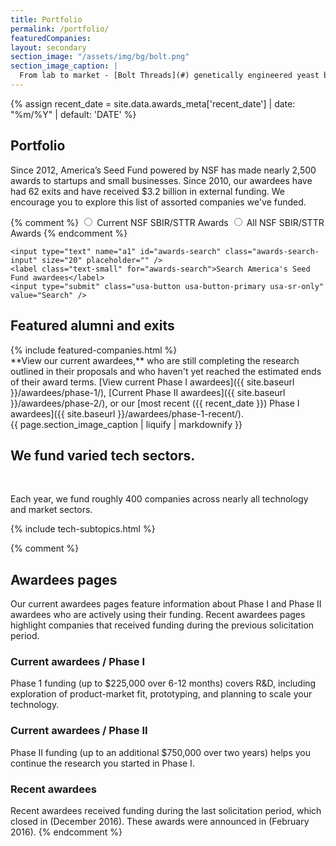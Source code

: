 ```yaml
---
title: Portfolio
permalink: /portfolio/
featuredCompanies:
layout: secondary
section_image: "/assets/img/bg/bolt.png"
section_image_caption: |
  From lab to market - [Bolt Threads](#) genetically engineered yeast brew silk proteins that can be spun into fibers.
---
```


{% assign recent_date = site.data.awards_meta['recent_date'] | date: "%m/%Y" | default: 'DATE' %}

<section class="section-header background-light-neutral">
<div class="usa-section usa-content usa-grid" markdown="1">

# Portfolio
Since 2012, America’s Seed Fund powered by NSF has made nearly 2,500 awards to startups and small businesses. Since 2010, our awardees have had 62 exits and have received $3.2 billion in external funding. We encourage you to explore this list of assorted companies we've funded.

<p class="text-medium" markdown="1">



</p>


<form onsubmit="allAwards(this.a1.value); return false;" class="awards-search-form">
 {% comment %}
 <input id="current" type="radio" name="awards-search" value="currentAwards">
 <label for="current">Current NSF SBIR/STTR Awards</label>

 <input id="all" type="radio" name="awards-search" value="currentAwards">
 <label for="all">All NSF SBIR/STTR Awards</label>
 {% endcomment %}

    <input type="text" name="a1" id="awards-search" class="awards-search-input" size="20" placeholder="" />
    <label class="text-small" for="awards-search">Search America's Seed Fund awardees</label>
    <input type="submit" class="usa-button usa-button-primary usa-sr-only" value="Search" />
</form>

</div>
</section>

<section class="background-light-neutral" markdown="1">
<div class="usa-section-tight-top usa-section usa-content usa-grid" markdown="1">
<h2 class="subhead text-small">Featured alumni and exits</h2>
{% include featured-companies.html %}
</div>
</section>

<section class="background-light-neutral" markdown="1">
<div class="usa-section-tight-top usa-section usa-content usa-grid" markdown="1">
**View our current awardees,** who are still completing the research outlined in their proposals and who haven't yet reached the estimated ends of their award terms. [View current Phase I awardees]({{ site.baseurl }}/awardees/phase-1/), [Current Phase II awardees]({{ site.baseurl }}/awardees/phase-2/), or our [most recent ({{ recent_date }}) Phase I awardees]({{ site.baseurl }}/awardees/phase-1-recent/).
</div>
</section>
<section class="section-background-image">
  <div class="usa-grid">
    <div class="usa-width-one-third">
      <div class="caption">{{ page.section_image_caption | liquify | markdownify }}</div>
    </div>
  </div>
</section>
<section class="background-light-neutral">
<div class="usa-section usa-content usa-grid">
<h2 class="text-large">We fund varied tech sectors.</h2>
 <p class="text-medium">Each year, we fund roughly 400 companies across nearly all technology and market sectors.</p>

{% include tech-subtopics.html %}
</div>
</section>



{% comment %}
## Awardees pages

Our current awardees pages feature information about Phase I and Phase II awardees who are actively using their funding. Recent awardees pages highlight companies that received funding during the previous solicitation period.

### Current awardees / Phase I

Phase 1 funding (up to $225,000 over 6-12 months) covers R&D, including exploration of product-market fit, prototyping, and planning to scale your technology.

### Current awardees / Phase II

Phase II funding (up to an additional $750,000 over two years) helps you continue the research you started in Phase I.

### Recent awardees
Recent awardees received funding during the last solicitation period, which closed in (December 2016). These awards were announced in (February 2016).
{% endcomment %}

